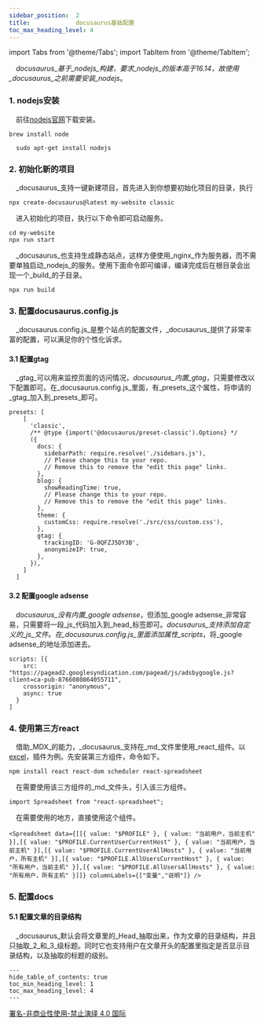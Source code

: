 ```yaml
---
sidebar_position:  2
title:             docusaurus基础配置
toc_max_heading_level: 4
---
```


import Tabs from '@theme/Tabs';
import TabItem from '@theme/TabItem';

 _docusaurus_基于_nodejs_构建，要求_nodejs_的版本高于16.14，故使用_docusaurus_之前需要安装_nodejs_。

### 1. nodejs安装

<Tabs groupId="operating-systems">
  <TabItem value="win" label="Windows">

 前往[nodejs官网](https://nodejs.org/en/download)下载安装。

  </TabItem>
  <TabItem value="mac" label="macOS">

    brew install node

  </TabItem>

  <TabItem value="Ubuntu" label="Ubuntu">

      sudo apt-get install nodejs

  </TabItem>
</Tabs>

### 2. 初始化新的项目

 _docusaurus_支持一键新建项目，首先进入到你想要初始化项目的目录，执行

    npx create-docusaurus@latest my-website classic

 进入初始化的项目，执行以下命令即可启动服务。

    cd my-website
    npx run start

 _docusaurus_也支持生成静态站点，这样方便使用_nginx_作为服务器，而不需要单独启动_nodejs_的服务。使用下面命令即可编译，编译完成后在根目录会出现一个_build_的子目录。

    npx run build

### 3. 配置docusaurus.config.js

 _docusaurus.config.js_是整个站点的配置文件，_docusaurus_提供了非常丰富的配置，可以满足你的个性化诉求。

#### 3.1 配置gtag

 _gtag_可以用来监控页面的访问情况，_docusaurus_内置_gtag_，只需要修改以下配置即可。在_docusaurus.config.js_里面，有_presets_这个属性，将申请的_gtag_加入到_presets_即可。

    presets: [
        [
          'classic',
          /** @type {import('@docusaurus/preset-classic').Options} */
          ({
            docs: {
              sidebarPath: require.resolve('./sidebars.js'),
              // Please change this to your repo.
              // Remove this to remove the "edit this page" links.
            },
            blog: {
              showReadingTime: true,
              // Please change this to your repo.
              // Remove this to remove the "edit this page" links.
            },
            theme: {
              customCss: require.resolve('./src/css/custom.css'),
            },
            gtag: {
              trackingID: 'G-0QFZJ5DY3B',
              anonymizeIP: true,
            },
          }),
        ]
      ]

#### 3.2 配置google adsense

 _docusaurus_没有内置_google adsense_，但添加_google adsense_非常容易，只需要将一段_js_代码加入到_head_标签即可。_docusaurus_支持添加自定义的_js_文件。在_docusaurus.config.js_里面添加属性_scripts_，将_google adsense_的地址添加进去。

    scripts: [{
        src: "https://pagead2.googlesyndication.com/pagead/js/adsbygoogle.js?client=ca-pub-8766080864055711",
        crossorigin: "anonymous",
        async: true
      }
    ]

### 4. 使用第三方react

 借助_MDX_的能力，_docusaurus_支持在_md_文件里使用_react_组件。以[excel](https://www.npmjs.com/package/react-spreadsheet)，插件为例。先安装第三方组件，命令如下。

    npm install react react-dom scheduler react-spreadsheet

 在需要使用该三方组件的_md_文件头，引入该三方组件。

    import Spreadsheet from "react-spreadsheet";

 在需要使用的地方，直接使用这个组件。

    <Spreadsheet data={[[{ value: "$PROFILE" }, { value: "当前用户，当前主机" }],[{ value: "$PROFILE.CurrentUserCurrentHost" }, { value: "当前用户，当前主机" }],[{ value: "$PROFILE.CurrentUserAllHosts" }, { value: "当前用户，所有主机" }],[{ value: "$PROFILE.AllUsersCurrentHost" }, { value: "所有用户，当前主机" }],[{ value: "$PROFILE.AllUsersAllHosts" }, { value: "所有用户，所有主机" }]]} columnLabels={["变量","说明"]} />

### 5. 配置docs

#### 5.1 配置文章的目录结构

 _docusaurus_默认会将文章里的_Head_抽取出来，作为文章的目录结构，并且只抽取_2_和_3_级标题。同时它也支持用户在文章开头的配置里指定是否显示目录结构，以及抽取的标题的级别。

    ---
    hide_table_of_contents: true
    toc_min_heading_level: 1
    toc_max_heading_level: 4
    ---

[署名-非商业性使用-禁止演绎 4.0 国际](https://creativecommons.org/licenses/by-nc-nd/4.0/deed.zh)
